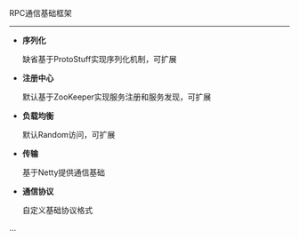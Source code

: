 RPC通信基础框架

---

- **序列化**

    缺省基于ProtoStuff实现序列化机制，可扩展

- **注册中心**

    默认基于ZooKeeper实现服务注册和服务发现，可扩展


- **负载均衡**

    默认Random访问，可扩展

- **传输**

    基于Netty提供通信基础
    
- **通信协议**

    自定义基础协议格式

...

